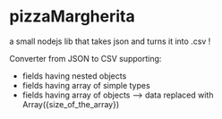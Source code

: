 # pizzaMargherita
a small nodejs lib that takes json and turns it into .csv  ! 


Converter from JSON to CSV supporting:
* fields having nested objects
* fields having array of simple types
* fields having array of objects --> data replaced with Array({size_of_the_array})
 